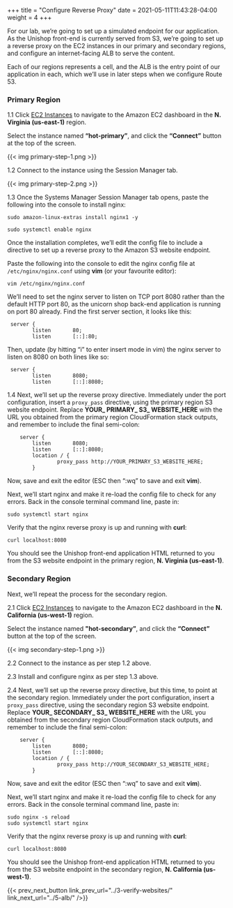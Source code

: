 +++
title = "Configure Reverse Proxy"
date =  2021-05-11T11:43:28-04:00
weight = 4
+++

For our lab, we’re going to set up a simulated endpoint for our application. As the Unishop front-end is currently served from S3, we’re going to set up a reverse proxy on the EC2 instances in our primary and secondary regions, and configure an internet-facing ALB to serve the content. 

Each of our regions represents a cell, and the ALB is the entry point of our application in each, which we’ll use in later steps when we configure Route 53.

### Primary Region

1.1 Click [EC2 Instances](https://us-east-1.console.aws.amazon.com/ec2/home?region=us-east-1#Instances:instanceState=running) to navigate to the Amazon EC2 dashboard in the **N. Virginia (us-east-1)** region.

Select the instance named **“hot-primary”**, and click the **“Connect”** button at the top of the screen.

{{< img primary-step-1.png >}}

1.2 Connect to the instance using the Session Manager tab.

{{< img primary-step-2.png >}}

1.3 Once the Systems Manager Session Manager tab opens, paste the following into the console to install nginx:

```
sudo amazon-linux-extras install nginx1 -y

sudo systemctl enable nginx
```

Once the installation completes, we’ll edit the config file to include a directive to set up a reverse proxy to the Amazon S3 website endpoint. 

Paste the following into the console to edit the nginx config file at ```/etc/nginx/nginx.conf``` using **vim** (or your favourite editor):

```
vim /etc/nginx/nginx.conf
```

We’ll need to set the nginx server to listen on TCP port 8080 rather than the default HTTP port 80, as the unicorn shop back-end application is running on port 80 already. Find the first server section, it looks like this:

```
 server {
        listen       80;
        listen       [::]:80;
```

Then, update (by hitting “i” to enter insert mode in vim) the nginx server to listen on 8080 on both lines like so:

```
 server {
        listen       8080;
        listen       [::]:8080;
```

1.4 Next, we’ll set up the reverse proxy directive. Immediately under the port configuration, insert a `proxy_pass` directive, using the primary region S3 website endpoint. Replace **YOUR_ PRIMARY_ S3_ WEBSITE_HERE** with the URL you obtained from the primary region CloudFormation stack outputs, and remember to include the final semi-colon:

```
    server {
        listen       8080;
        listen       [::]:8080;
        location / {
                proxy_pass http://YOUR_PRIMARY_S3_WEBSITE_HERE;
        }
```

Now, save and exit the editor (ESC then “:wq” to save and exit **vim**).

Next, we’ll start nginx and make it re-load the config file to check for any errors. Back in the console terminal command line, paste in:

```
sudo systemctl start nginx
```

Verify that the nginx reverse proxy is up and running with **curl**:

```
curl localhost:8080
```

You should see the Unishop front-end application HTML returned to you from the S3 website endpoint in the primary region, **N. Virginia (us-east-1)**. 

### Secondary Region

Next, we’ll repeat the process for the secondary region.

2.1 Click [EC2 Instances](https://us-west-1.console.aws.amazon.com/ec2/home?region=us-west-1#Instances:instanceState=running) to navigate to the Amazon EC2 dashboard in the **N. California (us-west-1)** region.

Select the instance named **"hot-secondary”**, and click the **“Connect”** button at the top of the screen.

{{< img secondary-step-1.png >}}

2.2 Connect to the instance as per step 1.2 above.

2.3 Install and configure nginx as per step 1.3 above.

2.4 Next, we’ll set up the reverse proxy directive, but this time, to point at the secondary region. Immediately under the port configuration, insert a `proxy_pass` directive, using the secondary region S3 website endpoint. Replace **YOUR_ SECONDARY_ S3_ WEBSITE_HERE** with the URL you obtained from the secondary region CloudFormation stack outputs, and remember to include the final semi-colon:

```
    server {
        listen       8080;
        listen       [::]:8080;
        location / {
                proxy_pass http://YOUR_SECONDARY_S3_WEBSITE_HERE;
        }
```

Now, save and exit the editor (ESC then “:wq” to save and exit **vim**).

Next, we’ll start nginx and make it re-load the config file to check for any errors. Back in the console terminal command line, paste in:

```
sudo nginx -s reload
sudo systemctl start nginx
```

Verify that the nginx reverse proxy is up and running with **curl**:

```
curl localhost:8080
```

You should see the Unishop front-end application HTML returned to you from the S3 website endpoint in the secondary region, **N. California (us-west-1)**. 




{{< prev_next_button link_prev_url="../3-verify-websites/" link_next_url="../5-alb/" />}}

